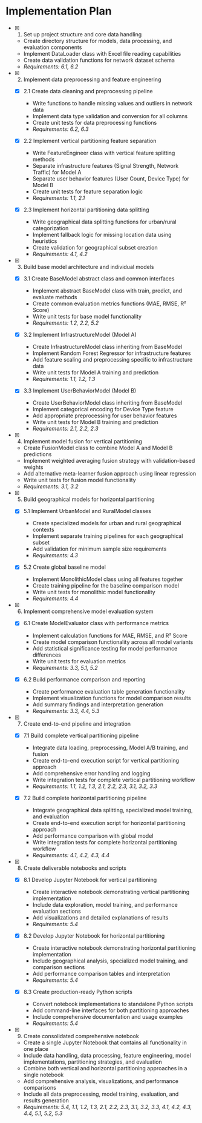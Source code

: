 # Implementation Plan

- [x] 1. Set up project structure and core data handling
  - Create directory structure for models, data processing, and evaluation components
  - Implement DataLoader class with Excel file reading capabilities
  - Create data validation functions for network dataset schema
  - _Requirements: 6.1, 6.2_

- [x] 2. Implement data preprocessing and feature engineering
  - [x] 2.1 Create data cleaning and preprocessing pipeline
    - Write functions to handle missing values and outliers in network data
    - Implement data type validation and conversion for all columns
    - Create unit tests for data preprocessing functions
    - _Requirements: 6.2, 6.3_

  - [x] 2.2 Implement vertical partitioning feature separation
    - Write FeatureEngineer class with vertical feature splitting methods
    - Separate infrastructure features (Signal Strength, Network Traffic) for Model A
    - Separate user behavior features (User Count, Device Type) for Model B
    - Create unit tests for feature separation logic
    - _Requirements: 1.1, 2.1_

  - [x] 2.3 Implement horizontal partitioning data splitting
    - Write geographical data splitting functions for urban/rural categorization
    - Implement fallback logic for missing location data using heuristics
    - Create validation for geographical subset creation
    - _Requirements: 4.1, 4.2_

- [x] 3. Build base model architecture and individual models
  - [x] 3.1 Create BaseModel abstract class and common interfaces
    - Implement abstract BaseModel class with train, predict, and evaluate methods
    - Create common evaluation metrics functions (MAE, RMSE, R² Score)
    - Write unit tests for base model functionality
    - _Requirements: 1.2, 2.2, 5.2_

  - [x] 3.2 Implement InfrastructureModel (Model A)
    - Create InfrastructureModel class inheriting from BaseModel
    - Implement Random Forest Regressor for infrastructure features
    - Add feature scaling and preprocessing specific to infrastructure data
    - Write unit tests for Model A training and prediction
    - _Requirements: 1.1, 1.2, 1.3_

  - [x] 3.3 Implement UserBehaviorModel (Model B)
    - Create UserBehaviorModel class inheriting from BaseModel
    - Implement categorical encoding for Device Type feature
    - Add appropriate preprocessing for user behavior features
    - Write unit tests for Model B training and prediction
    - _Requirements: 2.1, 2.2, 2.3_

- [x] 4. Implement model fusion for vertical partitioning
  - Create FusionModel class to combine Model A and Model B predictions
  - Implement weighted averaging fusion strategy with validation-based weights
  - Add alternative meta-learner fusion approach using linear regression
  - Write unit tests for fusion model functionality
  - _Requirements: 3.1, 3.2_

- [x] 5. Build geographical models for horizontal partitioning
  - [x] 5.1 Implement UrbanModel and RuralModel classes
    - Create specialized models for urban and rural geographical contexts
    - Implement separate training pipelines for each geographical subset
    - Add validation for minimum sample size requirements
    - _Requirements: 4.3_

  - [x] 5.2 Create global baseline model
    - Implement MonolithicModel class using all features together
    - Create training pipeline for the baseline comparison model
    - Write unit tests for monolithic model functionality
    - _Requirements: 4.4_

- [x] 6. Implement comprehensive model evaluation system
  - [x] 6.1 Create ModelEvaluator class with performance metrics
    - Implement calculation functions for MAE, RMSE, and R² Score
    - Create model comparison functionality across all model variants
    - Add statistical significance testing for model performance differences
    - Write unit tests for evaluation metrics
    - _Requirements: 3.3, 5.1, 5.2_

  - [x] 6.2 Build performance comparison and reporting
    - Create performance evaluation table generation functionality
    - Implement visualization functions for model comparison results
    - Add summary findings and interpretation generation
    - _Requirements: 3.3, 4.4, 5.3_

- [x] 7. Create end-to-end pipeline and integration
  - [x] 7.1 Build complete vertical partitioning pipeline
    - Integrate data loading, preprocessing, Model A/B training, and fusion
    - Create end-to-end execution script for vertical partitioning approach
    - Add comprehensive error handling and logging
    - Write integration tests for complete vertical partitioning workflow
    - _Requirements: 1.1, 1.2, 1.3, 2.1, 2.2, 2.3, 3.1, 3.2, 3.3_

  - [x] 7.2 Build complete horizontal partitioning pipeline
    - Integrate geographical data splitting, specialized model training, and evaluation
    - Create end-to-end execution script for horizontal partitioning approach
    - Add performance comparison with global model
    - Write integration tests for complete horizontal partitioning workflow
    - _Requirements: 4.1, 4.2, 4.3, 4.4_

- [x] 8. Create deliverable notebooks and scripts
  - [x] 8.1 Develop Jupyter Notebook for vertical partitioning
    - Create interactive notebook demonstrating vertical partitioning implementation
    - Include data exploration, model training, and performance evaluation sections
    - Add visualizations and detailed explanations of results
    - _Requirements: 5.4_

  - [x] 8.2 Develop Jupyter Notebook for horizontal partitioning
    - Create interactive notebook demonstrating horizontal partitioning implementation
    - Include geographical analysis, specialized model training, and comparison sections
    - Add performance comparison tables and interpretation
    - _Requirements: 5.4_

  - [x] 8.3 Create production-ready Python scripts
    - Convert notebook implementations to standalone Python scripts
    - Add command-line interfaces for both partitioning approaches
    - Include comprehensive documentation and usage examples
    - _Requirements: 5.4_

- [x] 9. Create consolidated comprehensive notebook
  - Create a single Jupyter Notebook that contains all functionality in one place
  - Include data handling, data processing, feature engineering, model implementations, partitioning strategies, and evaluation
  - Combine both vertical and horizontal partitioning approaches in a single notebook
  - Add comprehensive analysis, visualizations, and performance comparisons
  - Include all data preprocessing, model training, evaluation, and results generation
  - _Requirements: 5.4, 1.1, 1.2, 1.3, 2.1, 2.2, 2.3, 3.1, 3.2, 3.3, 4.1, 4.2, 4.3, 4.4, 5.1, 5.2, 5.3_